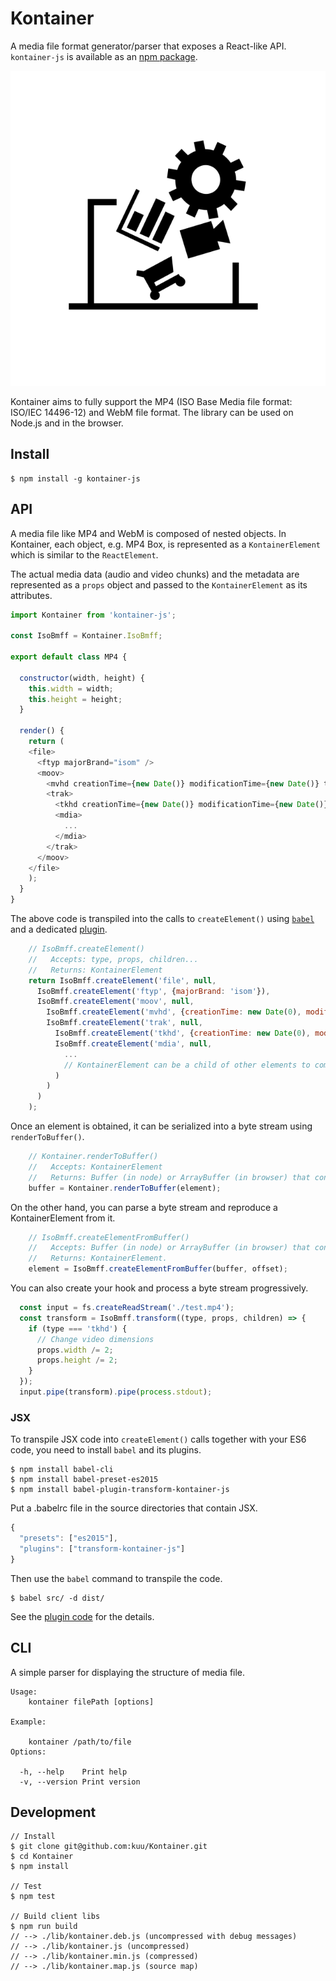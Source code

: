 # Kontainer
A media file format generator/parser that exposes a React-like API. `kontainer-js` is available as an [npm package](https://www.npmjs.com/package/kontainer-js).

![logo](logo.png)

Kontainer aims to fully support the MP4 (ISO Base Media file format: ISO/IEC 14496-12) and WebM file format. The library can be used on Node.js and in the browser.

## Install

```
$ npm install -g kontainer-js
```

## API

A media file like MP4 and WebM is composed of nested objects. In Kontainer, each object, e.g. MP4 Box, is represented as a `KontainerElement` which is similar to the `ReactElement`.

The actual media data (audio and video chunks) and the metadata are represented as a `props` object and passed to the `KontainerElement` as its attributes.

```js
import Kontainer from 'kontainer-js';

const IsoBmff = Kontainer.IsoBmff;

export default class MP4 {

  constructor(width, height) {
    this.width = width;
    this.height = height;
  }

  render() {
    return (
    <file>
      <ftyp majorBrand="isom" />
      <moov>
        <mvhd creationTime={new Date()} modificationTime={new Date()} timeScale={1} nextTrackId={4} />
        <trak>
          <tkhd creationTime={new Date()} modificationTime={new Date()} trackId={1} width={this.width} height={this.height} />
          <mdia>
            ...
          </mdia>
        </trak>
      </moov>
    </file>
    );
  }
}
```

The above code is transpiled into the calls to `createElement()` using [`babel`](https://babeljs.io/) and a dedicated [plugin](https://www.npmjs.com/package/babel-plugin-transform-kontainer-js).

```js
    // IsoBmff.createElement()
    //   Accepts: type, props, children...
    //   Returns: KontainerElement
    return IsoBmff.createElement('file', null,
      IsoBmff.createElement('ftyp', {majorBrand: 'isom'}),
      IsoBmff.createElement('moov', null,
        IsoBmff.createElement('mvhd', {creationTime: new Date(0), modificationTime: new Date(), timeScale: 1, nextTrackId: 4}),
        IsoBmff.createElement('trak', null,
          IsoBmff.createElement('tkhd', {creationTime: new Date(0), modificationTime: new Date(), trackId: 1, width: 640, height: 480}),
          IsoBmff.createElement('mdia', null,
            ...
            // KontainerElement can be a child of other elements to compose a large nested tree.
          )
        )
      )
    );
```

Once an element is obtained, it can be serialized into a byte stream using `renderToBuffer()`.

```js
    // Kontainer.renderToBuffer()
    //   Accepts: KontainerElement
    //   Returns: Buffer (in node) or ArrayBuffer (in browser) that contains a media stream
    buffer = Kontainer.renderToBuffer(element);
```

On the other hand, you can parse a byte stream and reproduce a KontainerElement from it.

```js
    // IsoBmff.createElementFromBuffer()
    //   Accepts: Buffer (in node) or ArrayBuffer (in browser) that contains a media stream [, offset=0]
    //   Returns: KontainerElement.
    element = IsoBmff.createElementFromBuffer(buffer, offset);

```

You can also create your hook and process a byte stream progressively.

```js
  const input = fs.createReadStream('./test.mp4');
  const transform = IsoBmff.transform((type, props, children) => {
    if (type === 'tkhd') {
      // Change video dimensions
      props.width /= 2;
      props.height /= 2;
    }
  });
  input.pipe(transform).pipe(process.stdout);
```

### JSX

To transpile JSX code into `createElement()` calls together with your ES6 code, you need to install `babel` and its plugins.

```
$ npm install babel-cli
$ npm install babel-preset-es2015
$ npm install babel-plugin-transform-kontainer-js
```

Put a .babelrc file in the source directories that contain JSX.

```js
{
  "presets": ["es2015"],
  "plugins": ["transform-kontainer-js"]
}
```

Then use the `babel` command to transpile the code.

```
$ babel src/ -d dist/
```

See the [plugin code](https://github.com/kuu/babel-plugin-transform-kontainer-js) for the details.


## CLI

A simple parser for displaying the structure of media file.

```
Usage:
    kontainer filePath [options]

Example:

    kontainer /path/to/file
Options:

  -h, --help    Print help
  -v, --version Print version
```

## Development

```
// Install
$ git clone git@github.com:kuu/Kontainer.git
$ cd Kontainer
$ npm install

// Test
$ npm test

// Build client libs
$ npm run build
// --> ./lib/kontainer.deb.js (uncompressed with debug messages)
// --> ./lib/kontainer.js (uncompressed)
// --> ./lib/kontainer.min.js (compressed)
// --> ./lib/kontainer.map.js (source map)
```
